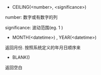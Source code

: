 - CEILING(\<number\>, \<significance\>)  

number: 数字或有数字的列
  
significance: 波动范围(eg. 1 )
  
- MONTH(\<datetime\>) , YEAR(\<datetime\>)

返回月份. 按照系统定义的年月日顺序来

- BLANK()

返回空白
